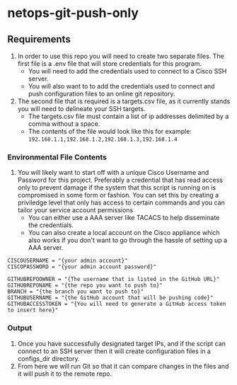 # netops-git-push-only

## Requirements
1. In order to use this repo you will need to create two separate files.
The first file is a .env file that will store credentials for this program.
   + You will need to add the credentials used to connect to a Cisco SSH server.  
   + You will also want to to add the credentials used to connect and push configuration files to an online git repository.  
2. The second file that is required is a targets.csv file, as it currently stands you will need to delineate your SSH targets.  
   + The targets.csv file must contain a list of ip addresses delimited by a comma without a space. 
   + The contents of the file would look like this for example:  
   ```192.168.1.1,192.168.1.2,192.168.1.3,192.168.1.4```
 
### Environmental File Contents
1. You will likely want to start off with a unique Cisco Username and Password for this project. Preferably a credential that has read access only to prevent damage if the system that this script is running on is compromised in some form or fashion. You can set this by creating a priviledge level that only has access to certain commands and you can tailor your service account permissions
   + You can either use a AAA server like TACACS to help disseminate the credentials.
   + You can also create a local account on the Cisco appliance which also works if you don't want to go through the hassle of setting up a AAA server.  
```
CISCOUSERNAME = "{your admin account}"
CISCOPASSWORD = "{your admin account password}"

GITHUBREPOOWNER = "{The username that is listed in the GitHub URL}"
GITHUBREPONAME = "{the repo you want to push to}"
BRANCH = "{the branch you want to push to}"
GITHUBUSERNAME = "{the GitHub account that will be pushing code}"
GITHUBACCESSTOKEN = "{You will need to generate a GitHub access token to insert here}"
```

### Output
1. Once you have successfully designated target IPs, and if the script can connect to an SSH server then it will create configuration files in a configs_dir directory.
2. From here we will run Git so that it can compare changes in the files and it will push it to the remote repo.

